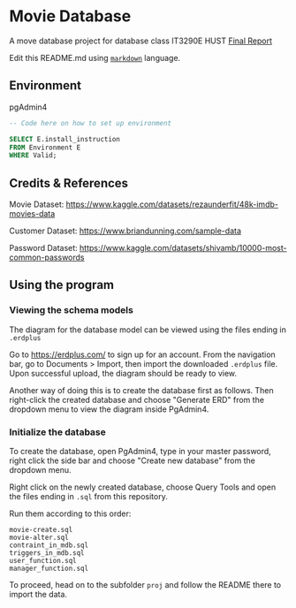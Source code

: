 # Movie Database
A move database project for database class IT3290E
HUST
[Final Report](https://docs.google.com/document/d/11-n5uiSzpTiDRPM0NfHfQpganTWKHJtr_gmEIPgeUJk/)

Edit this README.md using [`markdown`](https://www.markdownguide.org) language.


## Environment
pgAdmin4 
```sql
-- Code here on how to set up environment

SELECT E.install_instruction
FROM Environment E
WHERE Valid;
```

## Credits & References
Movie Dataset: https://www.kaggle.com/datasets/rezaunderfit/48k-imdb-movies-data

Customer Dataset: https://www.briandunning.com/sample-data

Password Dataset: https://www.kaggle.com/datasets/shivamb/10000-most-common-passwords

## Using the program
### Viewing the schema models
The diagram for the database model can be viewed using the files ending in `.erdplus`  

Go to https://erdplus.com/ to sign up for an account. From the navigation bar, go to Documents > Import, then import the downloaded `.erdplus` file. Upon successful upload, the diagram should be ready to view.

Another way of doing this is to create the database first as follows. Then right-click the created database and choose "Generate ERD" from the dropdown menu to view the diagram inside PgAdmin4.

### Initialize the database
To create the database, open PgAdmin4, type in your master password, right click the side bar and choose "Create new database" from the dropdown menu.

Right click on the newly created database, choose Query Tools and open the files ending in `.sql` from this repository.

Run them according to this order: 
```
movie-create.sql
movie-alter.sql
contraint_in_mdb.sql
triggers_in_mdb.sql
user_function.sql
manager_function.sql
```

To proceed, head on to the subfolder `proj` and follow the README there to import the data.
